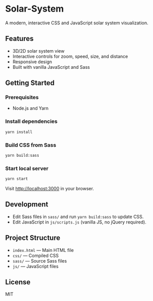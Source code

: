 # Solar-System

A modern, interactive CSS and JavaScript solar system visualization.

## Features

- 3D/2D solar system view
- Interactive controls for zoom, speed, size, and distance
- Responsive design
- Built with vanilla JavaScript and Sass

## Getting Started

### Prerequisites

- Node.js and Yarn

### Install dependencies

```sh
yarn install
```

### Build CSS from Sass

```sh
yarn build:sass
```

### Start local server

```sh
yarn start
```

Visit [http://localhost:3000](http://localhost:3000) in your browser.

## Development

- Edit Sass files in `sass/` and run `yarn build:sass` to update CSS.
- Edit JavaScript in `js/scripts.js` (vanilla JS, no jQuery required).

## Project Structure

- `index.html` — Main HTML file
- `css/` — Compiled CSS
- `sass/` — Source Sass files
- `js/` — JavaScript files

## License

MIT

